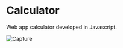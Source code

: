 # Calculator
Web app calculator developed in Javascript.

![Capture](https://user-images.githubusercontent.com/36980328/70851924-937a2b00-1ec1-11ea-82e0-4635adf9deb2.PNG)
